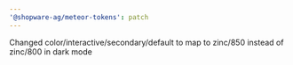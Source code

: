 ```yaml
---
'@shopware-ag/meteor-tokens': patch
---
```


Changed color/interactive/secondary/default to map to zinc/850 instead of zinc/800 in dark mode
